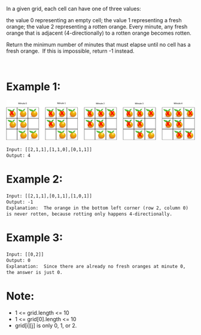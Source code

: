 ﻿In a given grid, each cell can have one of three values:

the value 0 representing an empty cell;
the value 1 representing a fresh orange;
the value 2 representing a rotten orange.
Every minute, any fresh orange that is adjacent (4-directionally) to a rotten orange becomes rotten.

Return the minimum number of minutes that must elapse until no cell has a fresh orange.  If this is impossible, return -1 instead.

 

# Example 1:
![oranges](oranges.png)
```
Input: [[2,1,1],[1,1,0],[0,1,1]]
Output: 4
```
# Example 2:
```
Input: [[2,1,1],[0,1,1],[1,0,1]]
Output: -1
Explanation:  The orange in the bottom left corner (row 2, column 0) is never rotten, because rotting only happens 4-directionally.
```
# Example 3:
```
Input: [[0,2]]
Output: 0
Explanation:  Since there are already no fresh oranges at minute 0, the answer is just 0.
```

# Note:

- 1 <= grid.length <= 10
- 1 <= grid[0].length <= 10
- grid[i][j] is only 0, 1, or 2.
